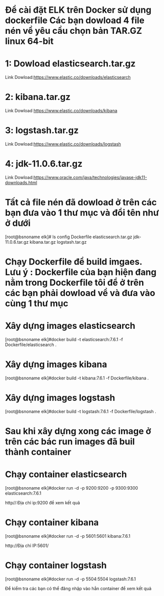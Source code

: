 # Để cài đặt ELK trên Docker sử dụng dockerfile Các bạn dowload 4 file nén về yêu cầu chọn bản TAR.GZ linux 64-bit
  # 1: Dowload elasticsearch.tar.gz
  Link Dowload:https://www.elastic.co/downloads/elasticsearch
  # 2: kibana.tar.gz
  Link Dowload https://www.elastic.co/downloads/kibana
  # 3: logstash.tar.gz
  Link Dowload:https://www.elastic.co/downloads/logstash
  # 4: jdk-11.0.6.tar.gz
  Link Dowload:https://www.oracle.com/java/technologies/javase-jdk11-downloads.html

# Tất cả file nén đã dowload ở trên các bạn đưa vào 1 thư mục và đổi tên như ở dưới
[root@bsnoname elk]# ls
config  Dockerfile  elasticsearch.tar.gz  jdk-11.0.6.tar.gz  kibana.tar.gz  logstash.tar.gz

# Chạy Dockerfile để build imgaes. Lưu ý : Dockerfile của bạn hiện đang nằm trong Dockerfile tôi để ở trên các bạn phải dowload về và đưa vào cùng 1 thư mục
  # Xây dựng images elasticsearch
[root@bsnoname elk]#docker build -t elasticsearch:7.6.1 -f Dockerfile/elasticsearch .
  # Xây dựng images kibana
[root@bsnoname elk]#docker build -t kibana:7.6.1 -f Dockerfile/kibana .
  # Xây dựng images logstash
[root@bsnoname elk]#docker build -t logstash:7.6.1 -f Dockerfile/logstash .

# Sau khi xây dựng xong các image ở trên các bác run images đã buil thành container
  # Chạy container elasticsearch
[root@bsnoname elk]#docker run -d -p 9200:9200 -p 9300:9300 elasticsearch:7.6.1

http//:Địa chỉ ip:9200 để xem kết quả

  # Chạy container kibana
[root@bsnoname elk]#docker run -d -p 5601:5601 kibana:7.6.1

http://Địa chỉ IP:5601/

# Chạy container logstash
[root@bsnoname elk]#docker run -d -p 5504:5504 logstash:7.6.1

Để kiểm tra các bạn có thể đăng nhập vào hẳn container để xem kết quả
